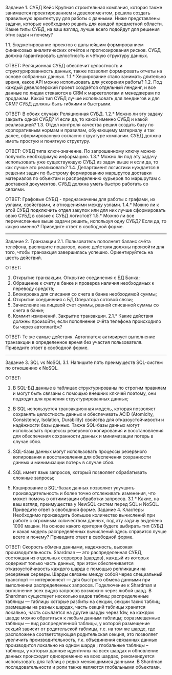 Задание 1. СУБД
Кейс
Крупная строительная компания, которая также занимается проектированием и девелопментом, решила создать правильную архитектуру для работы с данными. Ниже представлены задачи, которые необходимо решить для каждой предметной области.
Какие типы СУБД, на ваш взгляд, лучше всего подойдут для решения этих задач и почему?

1.1. Бюджетирование проектов с дальнейшим формированием финансовых аналитических отчётов и прогнозирования рисков. СУБД должна гарантировать целостность и чёткую структуру данных.

ОТВЕТ:
Реляционная СУБД обеспечит целостность и структурированность данных, также позволит формировать отчеты на основе собранных данных.
1.1.* Хеширование стало занимать длительно время, какое API можно использовать для ускорения работы?
1.2. Под каждый девелоперский проект создаётся отдельный лендинг, и все данные по лидам стекаются в CRM к маркетологам и менеджерам по продажам. Какой тип СУБД лучше использовать для лендингов и для CRM? СУБД должны быть гибкими и быстрыми.

ОТВЕТ:
В обоих случаях Реляционная СУБД.
1.2.* Можно ли эту задачу закрыть одной СУБД? И если да, то какой именно СУБД и какой реализацией?
1.3. Отдел контроля качества решил создать базу по корпоративным нормам и правилам, обучающему материалу и так далее, сформированную согласно структуре компании. СУБД должна иметь простую и понятную структуру.

ОТВЕТ:
СУБД типа ключ-значение. По запрошенному ключу можно получить необходимую информацию.
1.3.* Можно ли под эту задачу использовать уже существующую СУБД из задач выше и если да, то как лучше это реализовать?
1.4. Департамент логистики нуждается в решении задач по быстрому формированию маршрутов доставки материалов по объектам и распределению курьеров по маршрутам с доставкой документов. СУБД должна уметь быстро работать со связями.

ОТВЕТ:
Графовые СУБД - предназначены для работы с графами, их узлами, свойствами, и отношениями между узлами.
1.4.* Можно ли к этой СУБД подключить отдел закупок или для них лучше сформировать свою СУБД в связке с СУБД логистов?
1.5.* Можно ли все перечисленные выше задачи решить, используя одну СУБД? Если да, то какую именно?
Приведите ответ в свободной форме.
________________________________________
Задание 2. Транзакции
2.1. Пользователь пополняет баланс счёта телефона, распишите пошагово, какие действия должны произойти для того, чтобы транзакция завершилась успешно. Ориентируйтесь на шесть действий.

ОТВЕТ:
1.	Открытие транзакции. Открытие соединения с БД Банка;
2.	Обращение к счету в банке и проверка наличия необходимых к переводу средств;
3.	Блокировка для списания со счета в банке необходимой суммы;
4.	Открытие соединения с БД Оператора сотовой связи;
5.	Зачисление на лицевой счет суммы, равной списанной суммы со счета в банке;
6.	Коммит изменений. Закрытие транзакции.
2.1.* Какие действия должны произойти, если пополнение счёта телефона происходило бы через автоплатёж?

ОТВЕТ:
Те же самые действия. Автоплатеж активирует выполнение транзакции в определенное время без участия пользователя.
Приведите ответ в свободной форме.
________________________________________
Задание 3. SQL vs NoSQL
3.1. Напишите пять преимуществ SQL-систем по отношению к NoSQL.

ОТВЕТ:
1.	В SQL-БД  данные в таблицах структурированы по строгим правилам и могут быть связаны с помощью внешних ключей поэтому, они подходят для хранения структурированных данных;

2.	В SQL используется транзакционная модель, которая позволяет сохранять целостность данных и обеспечивать ACID (Atomicity, Consistency, Isolation, Durability) свойства для отказоустойчивости и надёжности базы данных. Также SQL-базы данных могут использовать процессы резервного копирования и восстановления для обеспечения сохранности данных и минимизации потерь в случае сбоя.

3.	SQL-базы данных могут использовать процессы резервного копирования и восстановления для обеспечения сохранности данных и минимизации потерь в случае сбоя.

4.	SQL имеет язык запросов, который позволяет обрабатывать сложные запросы;

5.	Кэширование в SQL-базах данных позволяет улучшить производительность и более точно отслеживать изменения, что может помочь в оптимизации обработки запросов.
3.1.* Какие, на ваш взгляд, преимущества у NewSQL систем перед SQL и NoSQL.
Приведите ответ в свободной форме.
Задание 4. Кластеры
Необходимо производить большое количество вычислений при работе с огромным количеством данных, под эту задачу выделено 1000 машин.
На основе какого критерия будете выбирать тип СУБД и какая модель распределённых вычислений здесь справится лучше всего и почему?
Приведите ответ в свободной форме.

ОТВЕТ:
Скорость обмена данными, надежность, высокая производительность.
Shardman — это распределенная СУБД, состоящая из отдельных серверов (шардов), каждый из которых содержит только часть данных, при этом обеспечивается отказоустойчивость каждого шарда с помощью репликации на резервные серверы.
Шарды связаны между собой через специальный транспорт — интерконнект — для быстрого обмена данными при выполнении распределенных запросов. Подключение к Shardman и выполнение всех видов запросов возможно через любой шард.
В Shardman существует несколько видов таблиц:
распределенные таблицы — таблицы которые разбиты на секции, секции таких таблиц размещены на разных шардах, часть секций таблицы хранится локально, часть ссылается на другие шарды через fdw, на каждом шарде можно обратиться к любым данным таблицы;
соразмещенные таблицы — вид распределенной таблицы, у которой размещение секций зависит от родительской таблицы, т.е. на том же шарде, где расположена соответствующая родительская секция, это позволяет увеличить производительность, т.к. объединения связанных данных производится локально на одном шарде ;
глобальные таблицы – таблицы, у которых данные идентичны на всех шардах и обновление данных происходит одновременно на всех шардах, рекомендуется использовать для таблиц с редко меняющимися данными.
В Shardman последовательности и роли также являются глобальными объектами.

